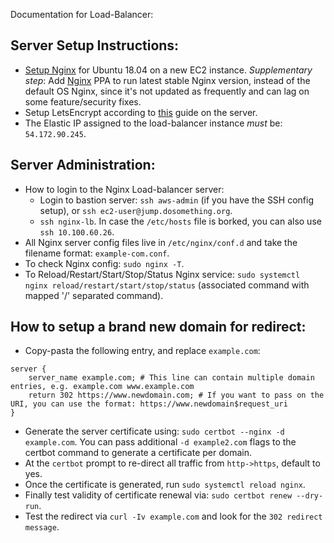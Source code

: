 Documentation for Load-Balancer:

## Server Setup Instructions:
* [Setup Nginx](https://www.digitalocean.com/community/tutorials/how-to-install-nginx-on-ubuntu-18-04) for Ubuntu 18.04 on a new EC2 instance. *Supplementary step*: Add [Nginx](https://www.nginx.com/resources/wiki/start/topics/tutorials/install/) PPA to run latest stable Nginx version, instead of the default OS Nginx, since it's not updated as frequently and can lag on some feature/security fixes.
* Setup LetsEncrypt according to [this](https://www.digitalocean.com/community/tutorials/how-to-secure-nginx-with-let-s-encrypt-on-ubuntu-18-04) guide on the server.
* The Elastic IP assigned to the load-balancer instance _must_ be: `54.172.90.245`.

## Server Administration:
* How to login to the Nginx Load-balancer server: 
	* Login to bastion server: `ssh aws-admin` (if you have the SSH config setup), or `ssh ec2-user@jump.dosomething.org`.
	* `ssh nginx-lb`. In case the `/etc/hosts` file is borked, you can also use `ssh 10.100.60.26`. 
* All Nginx server config files live in `/etc/nginx/conf.d` and take the filename format: `example-com.conf`.
* To check Nginx config: `sudo nginx -T`. 
* To Reload/Restart/Start/Stop/Status Nginx service: `sudo systemctl nginx reload/restart/start/stop/status` (associated command with mapped '/' separated command).

## How to setup a brand new domain for redirect:
* Copy-pasta the following entry, and replace `example.com`:
```
server {
    server_name example.com; # This line can contain multiple domain entries, e.g. example.com www.example.com
    return 302 https://www.newdomain.com; # If you want to pass on the URI, you can use the format: https://www.newdomain$request_uri
}
```
* Generate the server certificate using: `sudo certbot --nginx -d example.com`. You can pass additional `-d example2.com` flags to the certbot command to generate a certificate per domain. 
* At the `certbot` prompt to re-direct all traffic from `http->https`, default to yes.
* Once the certificate is generated, run `sudo systemctl reload nginx`. 
* Finally test validity of certificate renewal via: `sudo certbot renew --dry-run`. 
* Test the redirect via `curl -Iv example.com` and look for the `302 redirect message`.

